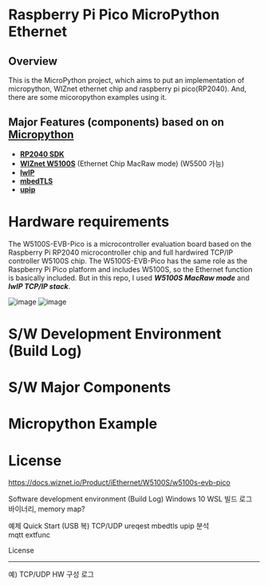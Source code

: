 Raspberry Pi Pico MicroPython Ethernet
======================================

## Overview
This is the MicroPython project, which aims to put an implementation of micropython, WIZnet ethernet chip and raspberry pi pico(RP2040).
And, there are some micoropython examples using it. 

## Major Features (components) based on on **[Micropython](https://github.com/micropython/micropython)**
* **[RP2040 SDK](https://www.raspberrypi.com/products/rp2040)**
* **[WIZnet W5100S](https://www.wiznet.io/ko/product-item/w5100s)** (Ethernet Chip MacRaw mode)  (W5500 가능)
* **[lwIP](https://github.com/lwip-tcpip/lwip)**
* **[mbedTLS](https://github.com/ARMmbed/mbedtls)**
* **[upip](https://docs.micropython.org/en/latest/reference/packages.html#upip-package-manager)**
 
# Hardware requirements
The W5100S-EVB-Pico is a microcontroller evaluation board based on the Raspberry Pi RP2040 microcontroller chip and full hardwired TCP/IP controller W5100S chip. 
The W5100S-EVB-Pico has the same role as the Raspberry Pi Pico platform and includes W5100S, so the Ethernet function is basically included.
But in this repo, I used ***W5100S MacRaw mode*** and ***lwIP TCP/IP stack***.

![image](https://user-images.githubusercontent.com/2126804/145735128-98105336-dbeb-4fda-b5e8-89aff0156b8e.png)
![image](https://user-images.githubusercontent.com/2126804/145735202-f973c939-d1a7-47dc-90d7-1b3176fc21cc.png)

# S/W Development Environment (Build Log)

# S/W Major Components

# Micropython Example

# License






https://docs.wiznet.io/Product/iEthernet/W5100S/w5100s-evb-pico


Software development environment (Build Log)
Windows 10 WSL 
빌드 로그
바이너리, memory map?



예제 
   Quick Start (USB 복)
   TCP/UDP
   ureqest
   mbedtls
   upip 분석   
   mqtt
   extfunc
   
License


------------
예) TCP/UDP
HW 구성 
로그


